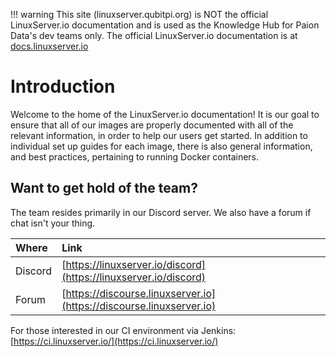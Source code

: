 !!! warning
    This site (linuxserver.qubitpi.org) is NOT the official LinuxServer.io documentation and is used as the Knowledge
    Hub for Paion Data's dev teams only. The official LinuxServer.io documentation is at [docs.linuxserver.io](https://docs.linuxserver.io/)

# Introduction

Welcome to the home of the LinuxServer.io documentation! It is our goal to ensure that all of our images are properly documented with all of the relevant information, in order to help our users get started. In addition to individual set up guides for each image, there is also general information, and best practices, pertaining to running Docker containers.

## Want to get hold of the team?

The team resides primarily in our Discord server. We also have a forum if chat isn't your thing.

| Where | Link |
| :--- | :--- |
| Discord | [https://linuxserver.io/discord](https://linuxserver.io/discord) |
| Forum | [https://discourse.linuxserver.io](https://discourse.linuxserver.io) |

For those interested in our CI environment via Jenkins: [https://ci.linuxserver.io/](https://ci.linuxserver.io/)
